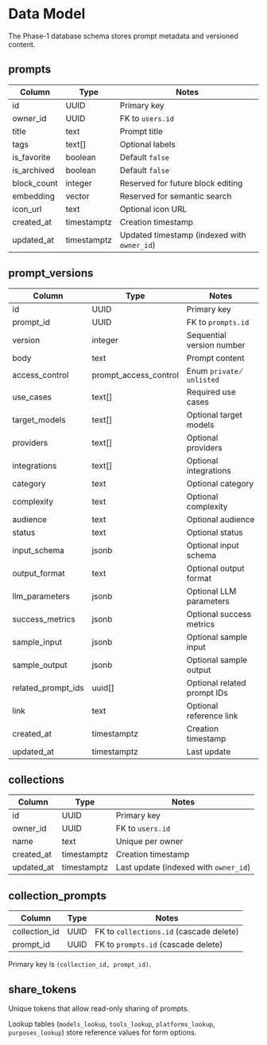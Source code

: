 # Data Model

The Phase-1 database schema stores prompt metadata and versioned content.

## prompts
| Column | Type | Notes |
| --- | --- | --- |
| id | UUID | Primary key |
| owner_id | UUID | FK to `users.id` |
| title | text | Prompt title |
| tags | text[] | Optional labels |
| is_favorite | boolean | Default `false` |
| is_archived | boolean | Default `false` |
| block_count | integer | Reserved for future block editing |
| embedding | vector | Reserved for semantic search |
| icon_url | text | Optional icon URL |
| created_at | timestamptz | Creation timestamp |
| updated_at | timestamptz | Updated timestamp (indexed with `owner_id`) |

## prompt_versions
| Column | Type | Notes |
| --- | --- | --- |
| id | UUID | Primary key |
| prompt_id | UUID | FK to `prompts.id` |
| version | integer | Sequential version number |
| body | text | Prompt content |
| access_control | prompt_access_control | Enum `private` ∕ `unlisted` |
| use_cases | text[] | Required use cases |
| target_models | text[] | Optional target models |
| providers | text[] | Optional providers |
| integrations | text[] | Optional integrations |
| category | text | Optional category |
| complexity | text | Optional complexity |
| audience | text | Optional audience |
| status | text | Optional status |
| input_schema | jsonb | Optional input schema |
| output_format | text | Optional output format |
| llm_parameters | jsonb | Optional LLM parameters |
| success_metrics | jsonb | Optional success metrics |
| sample_input | jsonb | Optional sample input |
| sample_output | jsonb | Optional sample output |
| related_prompt_ids | uuid[] | Optional related prompt IDs |
| link | text | Optional reference link |
| created_at | timestamptz | Creation timestamp |
| updated_at | timestamptz | Last update |

## collections
| Column | Type | Notes |
| --- | --- | --- |
| id | UUID | Primary key |
| owner_id | UUID | FK to `users.id` |
| name | text | Unique per owner |
| created_at | timestamptz | Creation timestamp |
| updated_at | timestamptz | Last update (indexed with `owner_id`) |

## collection_prompts
| Column | Type | Notes |
| --- | --- | --- |
| collection_id | UUID | FK to `collections.id` (cascade delete) |
| prompt_id | UUID | FK to `prompts.id` (cascade delete) |
Primary key is `(collection_id, prompt_id)`.

## share_tokens
Unique tokens that allow read-only sharing of prompts.

Lookup tables (`models_lookup`, `tools_lookup`, `platforms_lookup`, `purposes_lookup`) store reference values for form options.

